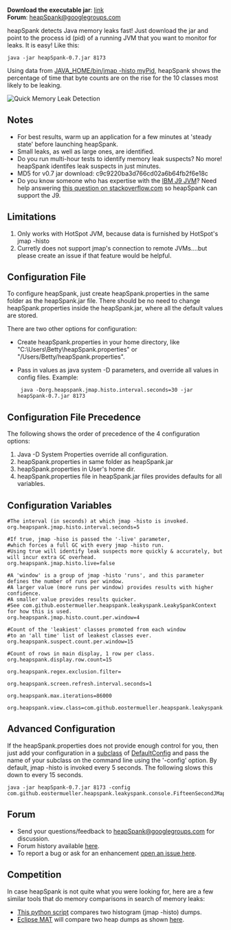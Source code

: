 **Download the executable jar**: [link](https://github.com/eostermueller/heapSpank/releases/download/v0.7/heapSpank-0.7.jar)  
**Forum**: [heapSpank@googlegroups.com](mailto:heapSpank@googlegroups.com)

heapSpank detects Java memory leaks fast!  Just download the jar and point to the process id (pid) of a running JVM that you want to monitor for leaks.  It is easy! Like this:

    java -jar heapSpank-0.7.jar 8173

Using data from [JAVA_HOME/bin/jmap -histo myPid](https://docs.oracle.com/javase/8/docs/technotes/guides/troubleshoot/tooldescr014.html#BABJIIHH), heapSpank shows the percentage of time that byte counts are on the rise for the 10 classes most likely to be leaking.

![Quick Memory Leak Detection](https://cloud.githubusercontent.com/assets/175773/21078075/63990eb2-bf27-11e6-8b5e-5de636302fa6.png)



## Notes
* For best results, warm up an application for a few minutes at 'steady state' before launching heapSpank.
* Small leaks, as well as large ones, are identified.
* Do you run multi-hour tests to identify memory leak suspects?  No more!  heapSpank identifes leak suspects in just minutes.
* MD5 for v0.7 jar download: c9c9220ba3d766cd02a6b64fb2f6e18c
* Do you know someone who has expertise with the [IBM J9 JVM](http://www.ibm.com/developerworks/java/jdk/)?  Need help answering [this question on stackoverflow.com](http://stackoverflow.com/questions/41138610/programmatically-get-jmap-histo-data-from-ibm-j9) so heapSpank can support the J9.

## Limitations
1. Only works with HotSpot JVM, because data is furnished by HotSpot's jmap -histo <myPid>
2. Curretly does not support jmap's connection to remote JVMs....but please create an issue if that feature would be helpful.

## Configuration File
To configure heapSpank, just create heapSpank.properties in the same folder as the heapSpank.jar file.
There should be no need to change heapSpank.properties inside the heapSpank.jar, where all the default values are stored.

There are two other options for configuration:
 * Create heapSpank.properties in your home directory, like "C:\Users\Betty\heapSpank.properties" or "/Users/Betty/heapSpank.properties".
 * Pass in values as java system -D parameters, and override all values in config files.  Example:
 
        java -Dorg.heapspank.jmap.histo.interval.seconds=30 -jar heapSpank-0.7.jar 8173
        
## Configuration File Precedence
The following shows the order of precedence of the 4 configuration options:

1. Java -D System Properties override all configuration.
2. heapSpank.properties in same folder as heapSpank.jar
3. heapSpank.properties in User's home dir.
4. heapSpank.properties file in heapSpank.jar files provides defaults for all variables.
 
## Configuration Variables
    #The interval (in seconds) at which jmap -histo is invoked.
    org.heapspank.jmap.histo.interval.seconds=5
    
    #If true, jmap -hiso is passed the '-live' parameter, 
    #which forces a full GC with every jmap -histo run.
    #Using true will identify leak suspects more quickly & accurately, but will incur extra GC overhead.  
    org.heapspank.jmap.histo.live=false
    
    #A 'window' is a group of jmap -histo 'runs', and this parameter defines the number of runs per window.
    #A larger value (more runs per window) provides results with higher confidence.
    #A smaller value provides results quicker.
    #See com.github.eostermueller.heapspank.leakyspank.LeakySpankContext for how this is used.
    org.heapspank.jmap.histo.count.per.window=4
    
    #Count of the 'leakiest' classes promoted from each window 
    #to an 'all time' list of leakest classes ever. 
    org.heapspank.suspect.count.per.window=15
    
    #Count of rows in main display, 1 row per class.
    org.heapspank.display.row.count=15
    
    org.heapspank.regex.exclusion.filter=
    
    org.heapspank.screen.refresh.interval.seconds=1
    
    org.heapspank.max.iterations=86000
    
    org.heapspank.view.class=com.github.eostermueller.heapspank.leakyspank.console.DefaultView

## Advanced Configuration
If the heapSpank.properties does not provide enough control for you, then just add your configuration in a [subclass](https://github.com/eostermueller/heapSpank/blob/master/src/main/java/com/github/eostermueller/heapspank/leakyspank/console/FifteenSecondJMapHistoInterval.java) of [DefaultConfig](https://github.com/eostermueller/heapSpank/blob/master/src/main/java/com/github/eostermueller/heapspank/leakyspank/console/DefaultConfig.java) and pass the name of your subclass on the command line using the '-config' option.  By default, jmap -histo is invoked every 5 seconds.  The following slows this down to every 15 seconds.

    java -jar heapSpank-0.7.jar 8173 -config com.github.eostermueller.heapspank.leakyspank.console.FifteenSecondJMapHistoInterval

## Forum
* Send your questions/feedback to heapSpank@googlegroups.com for discussion.  
* Forum history available [here](https://groups.google.com/forum/#!forum/heapspank).
* To report a bug or ask for an enhancement [open an issue here](https://github.com/eostermueller/heapSpank/issues). 

## Competition
In case heapSpank is not quite what you were looking for, here are a few similar tools that do memory comparisons in search of memory leaks:
* [This python script](http://alexpunnen.blogspot.com/2015/06/long-running-java-process-resource.html) compares two histogram (jmap -histo) dumps.
* [Eclipse MAT](https://wiki.eclipse.org/MemoryAnalyzer) will compare two heap dumps as shown [here](https://www.ibm.com/developerworks/community/blogs/kevgrig/entry/how_to_use_the_memory_analyzer_tool_mat_to_compare_heapdumps_and_system_dumps20?lang=en).

